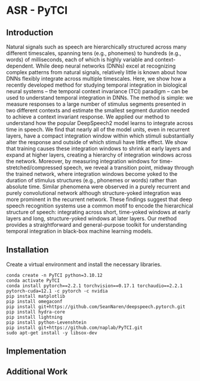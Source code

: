 # ASR - PyTCI
<hline>

## Introduction
<hline>
Natural signals such as speech are hierarchically structured across many different timescales, spanning tens (e.g., phonemes) to hundreds (e.g., words) of milliseconds, each of which is highly variable and context-dependent. While deep neural networks (DNNs) excel at recognizing complex patterns from natural signals, relatively little is known about how DNNs flexibly integrate across multiple timescales. Here, we show how a recently developed method for studying temporal integration in biological neural systems – the temporal context invariance (TCI) paradigm – can be used to understand temporal integration in DNNs. The method is simple: we measure responses to a large number of stimulus segments presented in two different contexts and estimate the smallest segment duration needed to achieve a context invariant response. We applied our method to understand how the popular DeepSpeech2 model learns to integrate across time in speech. We find that nearly all of the model units, even in recurrent layers, have a compact integration window within which stimuli substantially alter the response and outside of which stimuli have little effect. We show that training causes these integration windows to shrink at early layers and expand at higher layers, creating a hierarchy of integration windows across the network. Moreover, by measuring integration windows for time-stretched/compressed speech, we reveal a transition point, midway through the trained network, where integration windows become yoked to the duration of stimulus structures (e.g., phonemes or words) rather than absolute time. Similar phenomena were observed in a purely recurrent and purely convolutional network although structure-yoked integration was more prominent in the recurrent network. These findings suggest that deep speech recognition systems use a common motif to encode the hierarchical structure of speech: integrating across short, time-yoked windows at early layers and long, structure-yoked windows at later layers. Our method provides a straightforward and general-purpose toolkit for understanding temporal integration in black-box machine learning models.

## Installation
<hline>
Create a virtual environment and install the necessary libraries.
  
```
conda create -n PyTCI python=3.10.12
conda activate PyTCI
conda install pytorch==2.2.1 torchvision==0.17.1 torchaudio==2.2.1 pytorch-cuda=12.1 -c pytorch -c nvidia
pip install matplotlib
pip install omegaconf
pip install git+https://github.com/SeanNaren/deepspeech.pytorch.git
pip install hydra-core
pip install lightning
pip install python-Levenshtein
pip install git+https://github.com/naplab/PyTCI.git
sudo apt-get install -y libsox-dev
```








## Implementation
<hline>
  
## Additional Work
<hline>

